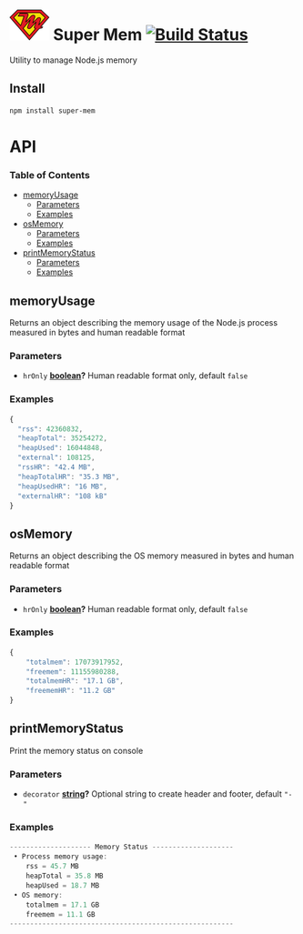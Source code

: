 # ![super-mem](docs/super-mem.png) Super Mem [![Build Status](https://travis-ci.org/deltavi/super-mem.svg?branch=master)](https://travis-ci.org/deltavi/super-mem)

Utility to manage Node.js memory

## Install

    npm install super-mem

# API

<!-- Generated by documentation.js. Update this documentation by updating the source code. -->

### Table of Contents

-   [memoryUsage](#memoryusage)
    -   [Parameters](#parameters)
    -   [Examples](#examples)
-   [osMemory](#osmemory)
    -   [Parameters](#parameters-1)
    -   [Examples](#examples-1)
-   [printMemoryStatus](#printmemorystatus)
    -   [Parameters](#parameters-2)
    -   [Examples](#examples-2)

## memoryUsage

Returns an object describing the memory usage of the Node.js process measured in bytes and human readable format

### Parameters

-   `hrOnly` **[boolean](https://developer.mozilla.org/docs/Web/JavaScript/Reference/Global_Objects/Boolean)?** Human readable format only, default `false`

### Examples

```javascript
{
  "rss": 42360832,
  "heapTotal": 35254272,
  "heapUsed": 16044848,
  "external": 108125,
  "rssHR": "42.4 MB",
  "heapTotalHR": "35.3 MB",
  "heapUsedHR": "16 MB",
  "externalHR": "108 kB"
}
```

## osMemory

Returns an object describing the OS memory measured in bytes and human readable format

### Parameters

-   `hrOnly` **[boolean](https://developer.mozilla.org/docs/Web/JavaScript/Reference/Global_Objects/Boolean)?** Human readable format only, default `false`

### Examples

```javascript
{
    "totalmem": 17073917952,
    "freemem": 11155980288,
    "totalmemHR": "17.1 GB",
    "freememHR": "11.2 GB"
}
```

## printMemoryStatus

Print the memory status on console

### Parameters

-   `decorator` **[string](https://developer.mozilla.org/docs/Web/JavaScript/Reference/Global_Objects/String)?** Optional string to create header and footer, default `"-"`

### Examples

```javascript
-------------------- Memory Status --------------------
 • Process memory usage:
    rss = 45.7 MB
    heapTotal = 35.8 MB
    heapUsed = 18.7 MB
 • OS memory:
    totalmem = 17.1 GB
    freemem = 11.1 GB
-------------------------------------------------------
```
